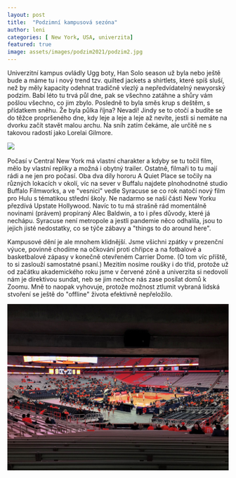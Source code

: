 ```yaml
---
layout: post
title:  "Podzimní kampusová sezóna"
author: leni
categories: [ New York, USA, univerzita]
featured: true
image: assets/images/podzim2021/podzim2.jpg
---
```


Univerzitní kampus ovládly Ugg boty, Han Solo season už byla nebo ještě bude a máme tu i nový trend tzv. quilted jackets a shirtlets, které spíš sluší, než by měly kapacity odehnat tradičně vlezlý a nepředvídatelný newyorský podzim. Babí léto tu trvá půl dne, pak se všechno zatáhne a shůry vám pošlou všechno, co jim zbylo. Posledně to byla směs krup s deštěm, s přídatkem sněhu. Že byla půlka října? Nevadí! Jindy se to otočí a budíte se do těžce propršeného dne, kdy leje a leje a leje až nevíte, jestli si nemáte na dvorku začít stavět malou archu. Na sníh zatím čekáme, ale určitě ne s takovou radostí jako Lorelai Gilmore.

<img src="/assets/images/podzim2021/podzim1.jpg">

Počasí v Central New York má vlastní charakter a kdyby se tu točil film, mělo by vlastní repliky a možná i obytný trailer. Ostatně, filmaři to tu mají rádi a ne jen pro počasí. Oba dva díly hororu A Quiet Place se točily na různých lokacích v okolí, víc na sever v Buffalu najdete plnohodnotné studio Buffalo Filmworks, a ve "vesnici" vedle Syracuse se co rok natočí nový film pro Hulu s tématikou střední školy. Ne nadarmo se naší části New Yorku přezdívá Upstate Hollywood. Navíc to tu má strašně rád momentálně novinami (právem) propíraný Alec Baldwin, a to i přes důvody, které já nechápu. Syracuse není metropole a jestli pandemie něco odhalila, jsou to jejich jisté nedostatky, co se týče zábavy a "things to do around here". 

Kampusové dění je ale mnohem klidnější. Jsme všichni zpátky v prezenční výuce, povinně chodíme na očkování proti chřipce a na fotbalové a basketbalové zápasy v konečně otevřeném Carrier Dome. (O tom víc příště, to si zaslouží samostatné psaní.) Mezitím nosíme roušky i do tříd, protože už od začátku akademického roku jsme v červené zóně a univerzita si nedovolí nám je direktivou sundat, neb se jim nechce nás zase posílat domů k Zoomu. Mně to naopak vyhovuje, protože možnost ztlumit vybraná lidská stvoření se ještě do "offline" života efektivně nepřeložilo.

<img src="/assets/images/podzim2021/podzim5.jpg">

 

